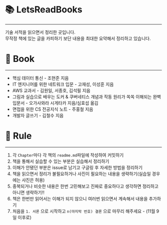 # 📚 LetsReadBooks

---

기술 서적을 읽으면서 정리한 곳입니다.  
무작정 책에 있는 글을 카피하기 보단 내용을 최대한 요약해서 정리하고 있습니다.

# 📗 Book

---

- 핵심 데이터 통신 - 조현준 지음
- IT 엔지니어를 위한 네트워크 입문 - 고재성, 이성훈 지음
- AWS 교과서 - 김원일, 서종호, 김석필 지음
- 그림과 실습으로 배우는 도커 & 쿠버네티스 개념과 작동 원리가 쏙쏙 이해되는 완벽 입문서 - 오가사와라 시게타카 지음/심효섭 옮김
- 면접을 위한 CS 전공지식 노트 - 주홍철 지음
- 개발자 글쓰기 - 김철수 지음

# 📝 Rule

---

1. 각 `Chapter`마다 각 책의 `readme.md`파일에 작성하여 커밋하기
2. 책을 통해서 실습할 수 있는 부분은 실습해서 정리하기
3. 이해가 안됐던 부분은 issue로 남기고 구글링 후 자세한 방법을 정리하기
4. 책을 읽으면서 정리가 불필요하거나 사진이 필요하는 내용을 생략하기(실습일 경우에는 사진은 허용)
5. 중복되거나 비슷한 내용은 한번 고민해보고 진짜로 중요하다고 생각하면 정리하고 아니면 생략하기!!
6. 책은 한번만 읽어서는 이해가 되지 않으니 여러번 읽으면서 계속해서 내용을 추가하기
7. 처음을 `1. 서론` 으로 시작하고 `n(마지막 번호) 결론` 으로 마무리 해주세요 - (11월 9일 이후로)
